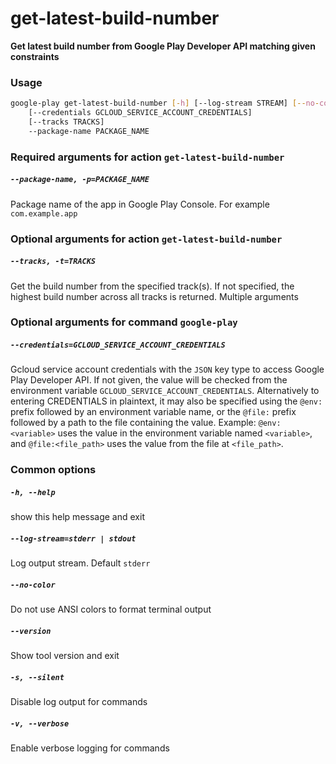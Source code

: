 
get-latest-build-number
=======================


**Get latest build number from Google Play Developer API matching given constraints**
### Usage
```bash
google-play get-latest-build-number [-h] [--log-stream STREAM] [--no-color] [--version] [-s] [-v]
    [--credentials GCLOUD_SERVICE_ACCOUNT_CREDENTIALS]
    [--tracks TRACKS]
    --package-name PACKAGE_NAME
```
### Required arguments for action `get-latest-build-number`

##### `--package-name, -p=PACKAGE_NAME`


Package name of the app in Google Play Console. For example `com.example.app`
### Optional arguments for action `get-latest-build-number`

##### `--tracks, -t=TRACKS`


Get the build number from the specified track(s). If not specified, the highest build number across all tracks is returned. Multiple arguments
### Optional arguments for command `google-play`

##### `--credentials=GCLOUD_SERVICE_ACCOUNT_CREDENTIALS`


Gcloud service account credentials with the `JSON` key type to access Google Play Developer API. If not given, the value will be checked from the environment variable `GCLOUD_SERVICE_ACCOUNT_CREDENTIALS`. Alternatively to entering CREDENTIALS in plaintext, it may also be specified using the `@env:` prefix followed by an environment variable name, or the `@file:` prefix followed by a path to the file containing the value. Example: `@env:<variable>` uses the value in the environment variable named `<variable>`, and `@file:<file_path>` uses the value from the file at `<file_path>`.
### Common options

##### `-h, --help`


show this help message and exit
##### `--log-stream=stderr | stdout`


Log output stream. Default `stderr`
##### `--no-color`


Do not use ANSI colors to format terminal output
##### `--version`


Show tool version and exit
##### `-s, --silent`


Disable log output for commands
##### `-v, --verbose`


Enable verbose logging for commands
